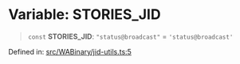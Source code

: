 # Variable: STORIES\_JID

> `const` **STORIES\_JID**: `"status@broadcast"` = `'status@broadcast'`

Defined in: [src/WABinary/jid-utils.ts:5](https://github.com/Fokusdotid/bail/blob/dad8cbc7bd41e0c17126095b0fc017b92c3d85cf/src/WABinary/jid-utils.ts#L5)
